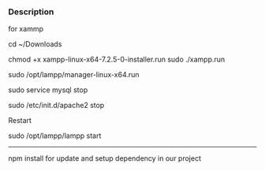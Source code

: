 ### Description

for xammp

cd ~/Downloads

chmod +x xampp-linux-x64-7.2.5-0-installer.run
sudo ./xampp.run  

sudo /opt/lampp/manager-linux-x64.run


sudo service mysql stop

sudo /etc/init.d/apache2 stop

Restart

sudo /opt/lampp/lampp start

--------------------------------------------

npm install for update and setup dependency in our project